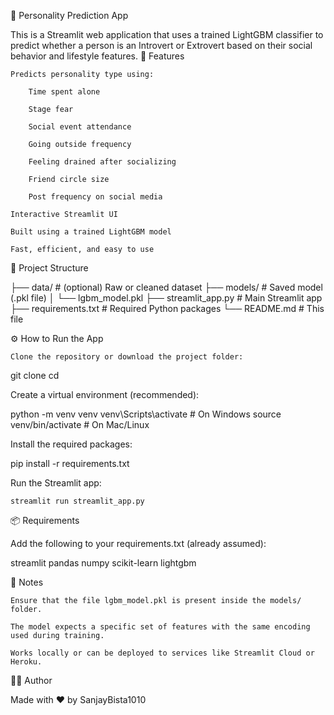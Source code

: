 🧠 Personality Prediction App

This is a Streamlit web application that uses a trained LightGBM classifier to predict whether a person is an Introvert or Extrovert based on their social behavior and lifestyle features.
🚀 Features

    Predicts personality type using:

        Time spent alone

        Stage fear

        Social event attendance

        Going outside frequency

        Feeling drained after socializing

        Friend circle size

        Post frequency on social media

    Interactive Streamlit UI

    Built using a trained LightGBM model

    Fast, efficient, and easy to use

📁 Project Structure

├── data/                 # (optional) Raw or cleaned dataset
├── models/               # Saved model (.pkl file)
│   └── lgbm_model.pkl
├── streamlit_app.py      # Main Streamlit app
├── requirements.txt      # Required Python packages
└── README.md             # This file

⚙️ How to Run the App

    Clone the repository or download the project folder:

git clone <your-repo-url>
cd <project-folder>

Create a virtual environment (recommended):

python -m venv venv
venv\Scripts\activate     # On Windows
source venv/bin/activate  # On Mac/Linux

Install the required packages:

pip install -r requirements.txt

Run the Streamlit app:

    streamlit run streamlit_app.py

📦 Requirements

Add the following to your requirements.txt (already assumed):

streamlit
pandas
numpy
scikit-learn
lightgbm

📌 Notes

    Ensure that the file lgbm_model.pkl is present inside the models/ folder.

    The model expects a specific set of features with the same encoding used during training.

    Works locally or can be deployed to services like Streamlit Cloud or Heroku.

🧑‍💻 Author

Made with ❤️ by SanjayBista1010